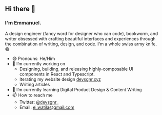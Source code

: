 ## **Hi there 👋**

### I'm Emmanuel.

A design engineer (fancy word for designer who can code), bookworm, and writer obsessed with crafting beautiful interfaces and experiences through the combination of writing, design, and code. I'm a whole swiss army knife. 😄

- 😄 Pronouns: He/Him
- 🔭 I’m currently working on
  - Designing, building, and releasing highly-composable UI components in React and Typescript.
  - Iterating my website design [devsgnr.xyz](https://devsgnr.xyz)
  - Writing articles
- 🌱 I’m currently learning Digital Product Design & Content Writing
- 📫 How to reach me
  - Twitter: [@devsgnr\_](https://twitter.com/devsgnr_)
  - Email: [ei.watila@gmail.com](mailto:ei.watila@gmail.com)

<!--
**devsgnr/devsgnr** is a ✨ _special_ ✨ repository because its `README.md` (this file) appears on your GitHub profile.
Here are some ideas to get you started:
- 👯 I’m looking to collaborate on ...
- 🤔 I’m looking for help with ...
- 💬 Ask me about ...
- 😄 Pronouns: ...
- ⚡ Fun fact: ...
  -->
